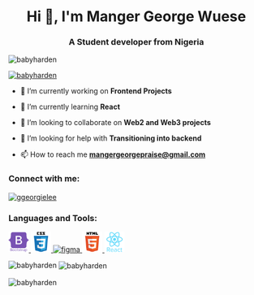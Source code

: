 <h1 align="center">Hi 👋, I'm Manger George Wuese</h1>
<h3 align="center">A Student developer from Nigeria</h3>

<p align="left"> <img src="https://komarev.com/ghpvc/?username=babyharden&label=Profile%20views&color=0e75b6&style=flat" alt="babyharden" /> </p>

<p align="left"> <a href="https://github.com/ryo-ma/github-profile-trophy"><img src="https://github-profile-trophy.vercel.app/?username=babyharden" alt="babyharden" /></a> </p>

- 🔭 I’m currently working on **Frontend Projects**

- 🌱 I’m currently learning **React**

- 👯 I’m looking to collaborate on **Web2 and Web3 projects**

- 🤝 I’m looking for help with **Transitioning into backend**

- 📫 How to reach me **mangergeorgepraise@gmail.com**

<h3 align="left">Connect with me:</h3>
<p align="left">
<a href="https://twitter.com/ggeorgielee" target="blank"><img align="center" src="https://raw.githubusercontent.com/rahuldkjain/github-profile-readme-generator/master/src/images/icons/Social/twitter.svg" alt="ggeorgielee" height="30" width="40" /></a>
</p>

<h3 align="left">Languages and Tools:</h3>
<p align="left"> <a href="https://getbootstrap.com" target="_blank" rel="noreferrer"> <img src="https://raw.githubusercontent.com/devicons/devicon/master/icons/bootstrap/bootstrap-plain-wordmark.svg" alt="bootstrap" width="40" height="40"/> </a> <a href="https://www.w3schools.com/css/" target="_blank" rel="noreferrer"> <img src="https://raw.githubusercontent.com/devicons/devicon/master/icons/css3/css3-original-wordmark.svg" alt="css3" width="40" height="40"/> </a> <a href="https://www.figma.com/" target="_blank" rel="noreferrer"> <img src="https://www.vectorlogo.zone/logos/figma/figma-icon.svg" alt="figma" width="40" height="40"/> </a> <a href="https://www.w3.org/html/" target="_blank" rel="noreferrer"> <img src="https://raw.githubusercontent.com/devicons/devicon/master/icons/html5/html5-original-wordmark.svg" alt="html5" width="40" height="40"/> </a> <a href="https://reactjs.org/" target="_blank" rel="noreferrer"> <img src="https://raw.githubusercontent.com/devicons/devicon/master/icons/react/react-original-wordmark.svg" alt="react" width="40" height="40"/> </a> </p>

<p><img align="left" src="https://github-readme-stats.vercel.app/api/top-langs?username=babyharden&show_icons=true&locale=en&layout=compact" alt="babyharden" /></p>

<p>&nbsp;<img align="center" src="https://github-readme-stats.vercel.app/api?username=babyharden&show_icons=true&locale=en" alt="babyharden" /></p>

<p><img align="center" src="https://github-readme-streak-stats.herokuapp.com/?user=babyharden&" alt="babyharden" /></p>
